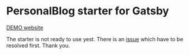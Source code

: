 # PersonalBlog starter for Gatsby

[DEMO website](https://gatsby-starter-personal-blog.greglobinski.com/)

The starter is not ready to use yest. There is an [issue](https://github.com/gatsbyjs/gatsby/issues/4385) which have to be resolved first. Thank you.
